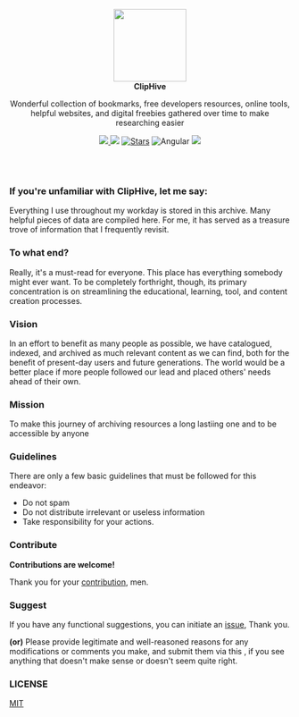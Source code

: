 
<p align="center">
  <a href="https://nav3.cn/?g">
    <img src="https://user-images.githubusercontent.com/76642252/200379508-06fac1f0-5baf-4a84-a2ac-b6a3963a6876.png" width="130" />
  </a>
  <br />
  <b>ClipHive</b>
  <p align="center"></p>
  <p align="center">Wonderful collection of bookmarks, free developers resources, online tools, helpful websites, and digital freebies gathered over time to make researching easier</p>
  <p align="center">
    <a href="README_zh-CN.md">
      <img src="https://img.shields.io/badge/lang-%E7%AE%80%E4%BD%93%E4%B8%AD%E6%96%87-red.svg?longCache=true&style=flat-square">
    </a>
    <img src="https://img.shields.io/github/v/release/xjh22222228/nav" />
    <a href="https://github.com/xjh22222228/nav/stargazers"><img src="https://img.shields.io/github/stars/xjh22222228/nav" alt="Stars"/></a>
    <img alt="Angular" src="https://img.shields.io/static/v1.svg?label=&message=Angular11&style=flat-square&color=C82B38">
    <img src="https://img.shields.io/github/license/xjh22222228/nav" />
  </p>
</p>

<br />
<br />


### If you're unfamiliar with ClipHive, let me say:

Everything I use throughout my workday is stored in this archive. Many helpful pieces of data are compiled here. For me, it has served as a treasure trove of information that I frequently revisit.

### To what end?
Really, it's a must-read for everyone. This place has everything somebody might ever want. To be completely forthright, though, its primary concentration is on streamlining the educational, learning, tool, and content creation processes.

### Vision 
In an effort to benefit as many people as possible, we have catalogued, indexed, and archived as much relevant content as we can find, both for the benefit of present-day users and future generations. The world would be a better place if more people followed our lead and placed others' needs ahead of their own.

### Mission

To make this journey of archiving resources a long lastiing one and to be accessible by anyone


### Guidelines

There are only a few basic guidelines that must be followed for this endeavor:
- Do not spam
- Do not distribute irrelevant or useless information
- Take responsibility for your actions.

### Contribute

**Contributions are welcome!**

Thank you for your [contribution](https://github.com/vidhyavarshanyjs/Cliphive/issues), men.


### Suggest
If you have any functional suggestions, you can initiate an [issue](https://github.com/vidhyavarshanyjs/Cliphive/issues), Thank you.

**(or)**
Please provide legitimate and well-reasoned reasons for any modifications or comments you make, and submit them via this [](link), if you see anything that doesn't make sense or doesn't seem quite right.

### LICENSE
[MIT](./LICENSE)
